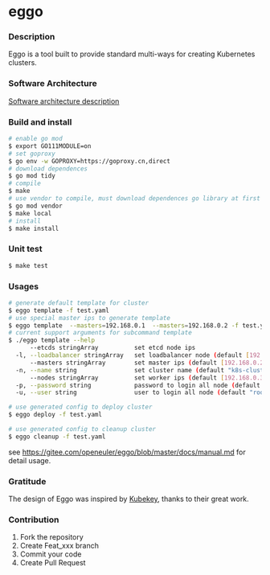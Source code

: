 # eggo

### Description
Eggo is a tool built to provide standard multi-ways for creating Kubernetes clusters.

### Software Architecture
[Software architecture description](./docs/design.md)

### Build and install

```bash
# enable go mod
$ export GO111MODULE=on
# set goproxy
$ go env -w GOPROXY=https://goproxy.cn,direct
# download dependences
$ go mod tidy
# compile
$ make
# use vendor to compile, must download dependences go library at first
$ go mod vendor
$ make local
# install
$ make install
```

### Unit test

```bash
$ make test
```

### Usages

```bash
# generate default template for cluster
$ eggo template -f test.yaml
# use special master ips to generate template
$ eggo template  --masters=192.168.0.1  --masters=192.168.0.2 -f test.yaml
# current support arguments for subcommand template
$ ./eggo template --help
      --etcds stringArray          set etcd node ips
  -l, --loadbalancer stringArray   set loadbalancer node (default [192.168.0.1])
      --masters stringArray        set master ips (default [192.168.0.2])
  -n, --name string                set cluster name (default "k8s-cluster")
      --nodes stringArray          set worker ips (default [192.168.0.3,192.168.0.4])
  -p, --password string            password to login all node (default "123456")
  -u, --user string                user to login all node (default "root")

# use generated config to deploy cluster
$ eggo deploy -f test.yaml

# use generated config to cleanup cluster
$ eggo cleanup -f test.yaml
```

see https://gitee.com/openeuler/eggo/blob/master/docs/manual.md for detail usage.

### Gratitude

The design of Eggo was inspired by [Kubekey](https://github.com/kubesphere/kubekey), thanks to their great work.

### Contribution

1.  Fork the repository
2.  Create Feat_xxx branch
3.  Commit your code
4.  Create Pull Request
